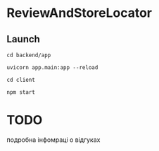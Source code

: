 # ReviewAndStoreLocator

## Launch

```
cd backend/app
```

```
uvicorn app.main:app --reload
```

```
cd client
```
```
npm start
```

# TODO

подробна інфомраці о відгуках